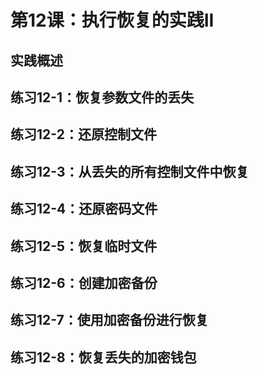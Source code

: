 # 第12课：执行恢复的实践II

## 实践概述

## 练习12-1：恢复参数文件的丢失

## 练习12-2：还原控制文件

## 练习12-3：从丢失的所有控制文件中恢复

## 练习12-4：还原密码文件

## 练习12-5：恢复临时文件

## 练习12-6：创建加密备份

## 练习12-7：使用加密备份进行恢复

## 练习12-8：恢复丢失的加密钱包
